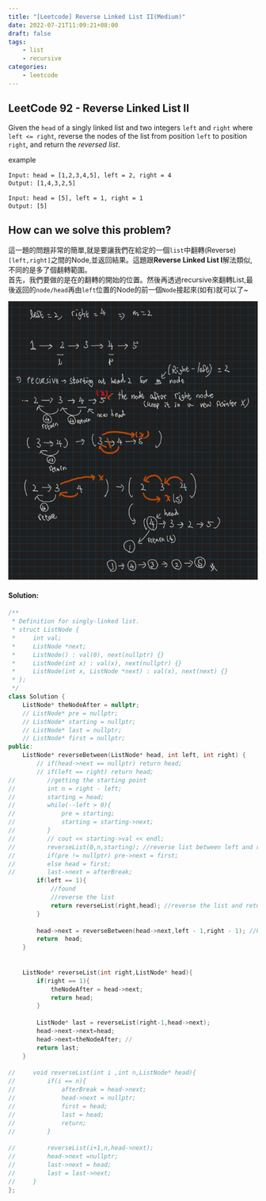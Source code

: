 ```yaml
---
title: "[Leetcode] Reverse Linked List II(Medium)"
date: 2022-07-21T11:09:21+08:00
draft: false
tags:
    - list
    - recursive
categories:
    - leetcode
---
```





## LeetCode 92 -  Reverse Linked List II
Given the `head` of a singly linked list and two integers `left` and `right` where `left <= right`, reverse the nodes of the list from position `left` to position `right`, and return the *reversed list*.

example
```
Input: head = [1,2,3,4,5], left = 2, right = 4
Output: [1,4,3,2,5]
```
```
Input: head = [5], left = 1, right = 1
Output: [5]
```

## How can we solve this problem?
這一題的問題非常的簡單,就是要讓我們在給定的一個`list`中翻轉(Reverse)`[left,right]`之間的Node,並返回結果。這題跟**Reverse Linked List I**解法類似,不同的是多了個翻轉範圍。  
首先，我們要做的是在的翻轉的開始的位置。然後再透過recursive來翻轉List,最後返回的`node/head`再由`left`位置的Node的前一個`Node`接起來(如有)就可以了~

![LeetCode92](/images/leetcodesHelper/92-helper.png)
#### Solution:

```c++
/**
 * Definition for singly-linked list.
 * struct ListNode {
 *     int val;
 *     ListNode *next;
 *     ListNode() : val(0), next(nullptr) {}
 *     ListNode(int x) : val(x), next(nullptr) {}
 *     ListNode(int x, ListNode *next) : val(x), next(next) {}
 * };
 */
class Solution {
    ListNode* theNodeAfter = nullptr;
    // ListNode* pre = nullptr;
    // ListNode* starting = nullptr;
    // ListNode* last = nullptr;
    // ListNode* first = nullptr;
public:
    ListNode* reverseBetween(ListNode* head, int left, int right) {
        // if(head->next == nullptr) return head;
        // if(left == right) return head;
//         //getting the starting point
//         int n = right - left;
//         starting = head;
//         while(--left > 0){
//             pre = starting;
//             starting = starting->next;
//         }
//         // cout << starting->val << endl;
//         reverseList(0,n,starting); //reverse list between left and right
//         if(pre != nullptr) pre->next = first;
//         else head = first;
//         last->next = afterBreak;
        if(left == 1){
            //found
            //reverse the list
            return reverseList(right,head); //reverse the list and return the new head which node is the right node
        }
        
        head->next = reverseBetween(head->next,left - 1,right - 1); //keep finding the starting point
        return  head;
    }

    
    ListNode* reverseList(int right,ListNode* head){ 
        if(right == 1){
            theNodeAfter = head->next;
            return head;
        }
        
        ListNode* last = reverseList(right-1,head->next); 
        head->next->next=head;
        head->next=theNodeAfter; //
        return last;
    }
    
//     void reverseList(int i ,int n,ListNode* head){ 
//         if(i == n){
//             afterBreak = head->next;
//             head->next = nullptr;
//             first = head;
//             last = head;
//             return;
//         }
        
//         reverseList(i+1,n,head->next); 
//         head->next =nullptr;
//         last->next = head;
//         last = last->next;
//     }
};
```


